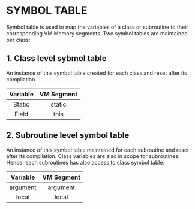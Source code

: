 # SYMBOL TABLE

Symbol table is used to map the variables of a class or subroutine to their corresponding VM Memory segments. Two symbol tables are maintained per class:

## 1. Class level sybmol table

An instance of this symbol table created for each class and reset after its compilation.

| Variable | VM Segment |
| :------: | :--------: |
|  Static  |   static   |
|  Field   |    this    |

## 2. Subroutine level symbol table

An instance of this symbol table maintained for each subroutine and reset after its compilation. Class variables are also in scope for subroutines. Hence, each subroutines has also access to class symbol table.

| Variable | VM Segment |
| :------: | :--------: |
| argument |  argument  |
|  local   |   local    |
